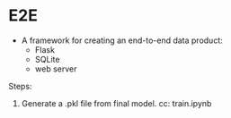 # E2E
- A framework for creating an end-to-end data product:
  - Flask
  - SQLite
  - web server


Steps:
1. Generate a .pkl file from final model. cc: train.ipynb
